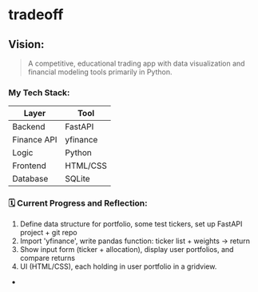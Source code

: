 # tradeoff
## **Vision:**
> A competitive, educational trading app with data visualization and financial modeling tools primarily in Python.
### My Tech Stack:
| **Layer** | **Tool** |
| ----------- | ----------- |
| Backend | FastAPI |
| Finance API | yfinance |
| Logic | Python |
| Frontend | HTML/CSS |
| Database | SQLite |
### 🗓️ Current Progress and Reflection:
1. Define data structure for portfolio, some test tickers, set up FastAPI project + git repo
2. Import 'yfinance', write pandas function: ticker list + weights -> return
3. Show input form (ticker + allocation), display user portfolios, and compare returns
4. UI (HTML/CSS), each holding in user portfolio in a gridview.

- 
